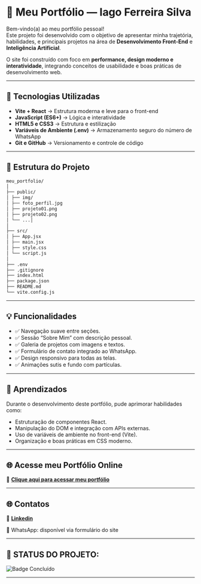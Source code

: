 # 💼 Meu Portfólio — Iago Ferreira Silva

Bem-vindo(a) ao meu portfólio pessoal!  
Este projeto foi desenvolvido com o objetivo de apresentar minha trajetória, habilidades, e principais projetos na área de **Desenvolvimento Front-End** e **Inteligência Artificial**.  

O site foi construído com foco em **performance, design moderno e interatividade**, integrando conceitos de usabilidade e boas práticas de desenvolvimento web.

---

## 🚀 Tecnologias Utilizadas

- **Vite + React** → Estrutura moderna e leve para o front-end  
- **JavaScript (ES6+)** → Lógica e interatividade  
- **HTML5 e CSS3** → Estrutura e estilização  
- **Variáveis de Ambiente (.env)** → Armazenamento seguro do número de WhatsApp  
- **Git e GitHub** → Versionamento e controle de código  

---

## 🧩 Estrutura do Projeto

```bash
meu_portfolio/
│
├── public/
│ ├── img/
│ ├── foto_perfil.jpg
│ ├── projeto01.png
│ ├── projeto02.png
│ └── ...│ 
│
├── src/
│ ├── App.jsx
│ ├── main.jsx
│ ├── style.css
│ └── script.js
│
├── .env
├── .gitignore
├── index.html
├── package.json
├── README.md
└── vite.config.js
```

---

## 💡 Funcionalidades

- ✅ Navegação suave entre seções.
- ✅ Sessão “Sobre Mim” com descrição pessoal.
- ✅ Galeria de projetos com imagens e textos.
- ✅ Formulário de contato integrado ao WhatsApp.
- ✅ Design responsivo para todas as telas.
- ✅ Animações sutis e fundo com partículas.

---

## 🧠 Aprendizados

Durante o desenvolvimento deste portfólio, pude aprimorar habilidades como:

- Estruturação de componentes React.
- Manipulação do DOM e integração com APIs externas.
- Uso de variáveis de ambiente no front-end (Vite).
- Organização e boas práticas em CSS moderno.

---

## 🌐 Acesse meu Portfólio Online

<p>
  🔗 <a href="https://meupor.netlify.app/" target="_blank"><strong>Clique aqui para acessar meu portfólio</strong></a>
</p>

---

## 🌐 Contatos

<p>
  💼 <a href="https://www.linkedin.com/in/iago-ferreira-9278ab257/" target="_blank"><strong>Linkedin</strong></a>
</p>
📱 WhatsApp: disponível via formulário do site

***
## 📌 STATUS DO PROJETO:
![Badge Concluído](https://img.shields.io/static/v1?label=STATUS&message=CONCLU%C3%8DDO&color=brightgreen&style=for-the-badge)

***
